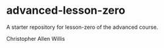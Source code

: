 # advanced-lesson-zero

A starter repository for lesson-zero of the advanced course.


Christopher Allen Willis
